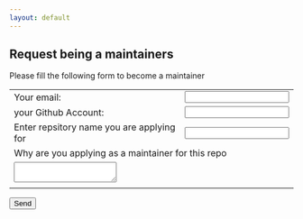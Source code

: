 ```yaml
---
layout: default
---
```


## Request being a maintainers

Please fill the following form to become a maintainer


<!-- modify this form HTML and place wherever you want your form -->
<form action="https://formspree.io/f/xoqrjpbd" method="POST" >
  <table>
  <tr><td> Your email: </td><td> <input type="email" name="_replyto"> </td></tr>
  <tr><td> your Github Account: </td><td> <input type="text" name="_ghaccount"> </td></tr>
  <tr><td> Enter repsitory name you are applying for </td><td> <input type="text" name="_ghrepo"> </td></tr>
  <tr><td colspan="2" > Why are you applying as a maintainer for this repo </td></tr>
  <tr><td colspan="2" > <textarea name="message"></textarea> </td></tr>
  <tr><td colspan="2" > <input type="hidden" name="_next" value="//sap-linuxlab.github.io/99_request_thank_you.html">  </td></tr>
  </table>
  <button class="md-button md-button--primary" type="submit">Send</button>
</form>
